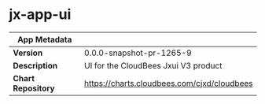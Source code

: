 # jx-app-ui

|App Metadata||
|---|---|
| **Version** | 0.0.0-snapshot-pr-1265-9 |
| **Description** | UI for the CloudBees Jxui V3 product |
| **Chart Repository** | https://charts.cloudbees.com/cjxd/cloudbees |
